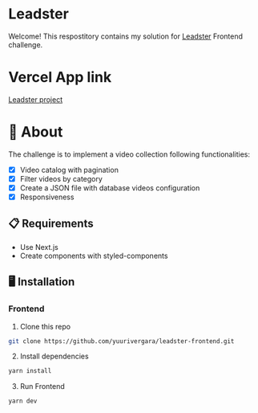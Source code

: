 # Leadster

Welcome! This respostitory contains my solution for [Leadster](https://leadster.com.br/) Frontend challenge.

# Vercel App link

[Leadster project](https://leadster-frontend.vercel.app/)


# 🧠 About

The challenge is to implement a video collection following functionalities:

- [x] Video catalog with pagination
- [x] Filter videos by category
- [x] Create a JSON file with database videos configuration
- [x] Responsiveness

## 📋 Requirements

- Use Next.js
- Create components with styled-components


## 🖥️ Installation

### Frontend

1. Clone this repo
```bash
git clone https://github.com/yuurivergara/leadster-frontend.git
```

2. Install dependencies
```bash
yarn install
```

3. Run Frontend
```bash
yarn dev
```
